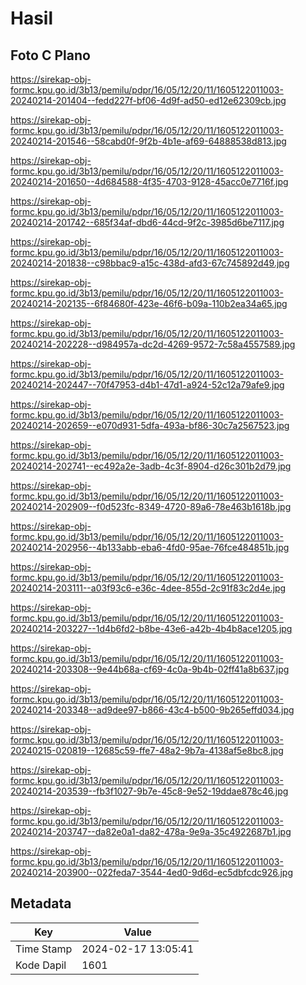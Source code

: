 # Hasil

## Foto C Plano

https://sirekap-obj-formc.kpu.go.id/3b13/pemilu/pdpr/16/05/12/20/11/1605122011003-20240214-201404--fedd227f-bf06-4d9f-ad50-ed12e62309cb.jpg

https://sirekap-obj-formc.kpu.go.id/3b13/pemilu/pdpr/16/05/12/20/11/1605122011003-20240214-201546--58cabd0f-9f2b-4b1e-af69-64888538d813.jpg

https://sirekap-obj-formc.kpu.go.id/3b13/pemilu/pdpr/16/05/12/20/11/1605122011003-20240214-201650--4d684588-4f35-4703-9128-45acc0e7716f.jpg

https://sirekap-obj-formc.kpu.go.id/3b13/pemilu/pdpr/16/05/12/20/11/1605122011003-20240214-201742--685f34af-dbd6-44cd-9f2c-3985d6be7117.jpg

https://sirekap-obj-formc.kpu.go.id/3b13/pemilu/pdpr/16/05/12/20/11/1605122011003-20240214-201838--c98bbac9-a15c-438d-afd3-67c745892d49.jpg

https://sirekap-obj-formc.kpu.go.id/3b13/pemilu/pdpr/16/05/12/20/11/1605122011003-20240214-202135--6f84680f-423e-46f6-b09a-110b2ea34a65.jpg

https://sirekap-obj-formc.kpu.go.id/3b13/pemilu/pdpr/16/05/12/20/11/1605122011003-20240214-202228--d984957a-dc2d-4269-9572-7c58a4557589.jpg

https://sirekap-obj-formc.kpu.go.id/3b13/pemilu/pdpr/16/05/12/20/11/1605122011003-20240214-202447--70f47953-d4b1-47d1-a924-52c12a79afe9.jpg

https://sirekap-obj-formc.kpu.go.id/3b13/pemilu/pdpr/16/05/12/20/11/1605122011003-20240214-202659--e070d931-5dfa-493a-bf86-30c7a2567523.jpg

https://sirekap-obj-formc.kpu.go.id/3b13/pemilu/pdpr/16/05/12/20/11/1605122011003-20240214-202741--ec492a2e-3adb-4c3f-8904-d26c301b2d79.jpg

https://sirekap-obj-formc.kpu.go.id/3b13/pemilu/pdpr/16/05/12/20/11/1605122011003-20240214-202909--f0d523fc-8349-4720-89a6-78e463b1618b.jpg

https://sirekap-obj-formc.kpu.go.id/3b13/pemilu/pdpr/16/05/12/20/11/1605122011003-20240214-202956--4b133abb-eba6-4fd0-95ae-76fce484851b.jpg

https://sirekap-obj-formc.kpu.go.id/3b13/pemilu/pdpr/16/05/12/20/11/1605122011003-20240214-203111--a03f93c6-e36c-4dee-855d-2c91f83c2d4e.jpg

https://sirekap-obj-formc.kpu.go.id/3b13/pemilu/pdpr/16/05/12/20/11/1605122011003-20240214-203227--1d4b6fd2-b8be-43e6-a42b-4b4b8ace1205.jpg

https://sirekap-obj-formc.kpu.go.id/3b13/pemilu/pdpr/16/05/12/20/11/1605122011003-20240214-203308--9e44b68a-cf69-4c0a-9b4b-02ff41a8b637.jpg

https://sirekap-obj-formc.kpu.go.id/3b13/pemilu/pdpr/16/05/12/20/11/1605122011003-20240214-203348--ad9dee97-b866-43c4-b500-9b265effd034.jpg

https://sirekap-obj-formc.kpu.go.id/3b13/pemilu/pdpr/16/05/12/20/11/1605122011003-20240215-020819--12685c59-ffe7-48a2-9b7a-4138af5e8bc8.jpg

https://sirekap-obj-formc.kpu.go.id/3b13/pemilu/pdpr/16/05/12/20/11/1605122011003-20240214-203539--fb3f1027-9b7e-45c8-9e52-19ddae878c46.jpg

https://sirekap-obj-formc.kpu.go.id/3b13/pemilu/pdpr/16/05/12/20/11/1605122011003-20240214-203747--da82e0a1-da82-478a-9e9a-35c4922687b1.jpg

https://sirekap-obj-formc.kpu.go.id/3b13/pemilu/pdpr/16/05/12/20/11/1605122011003-20240214-203900--022feda7-3544-4ed0-9d6d-ec5dbfcdc926.jpg


## Metadata

| Key        | Value               |
| ---------- | ------------------- |
| Time Stamp | 2024-02-17 13:05:41 |
| Kode Dapil | 1601                |



